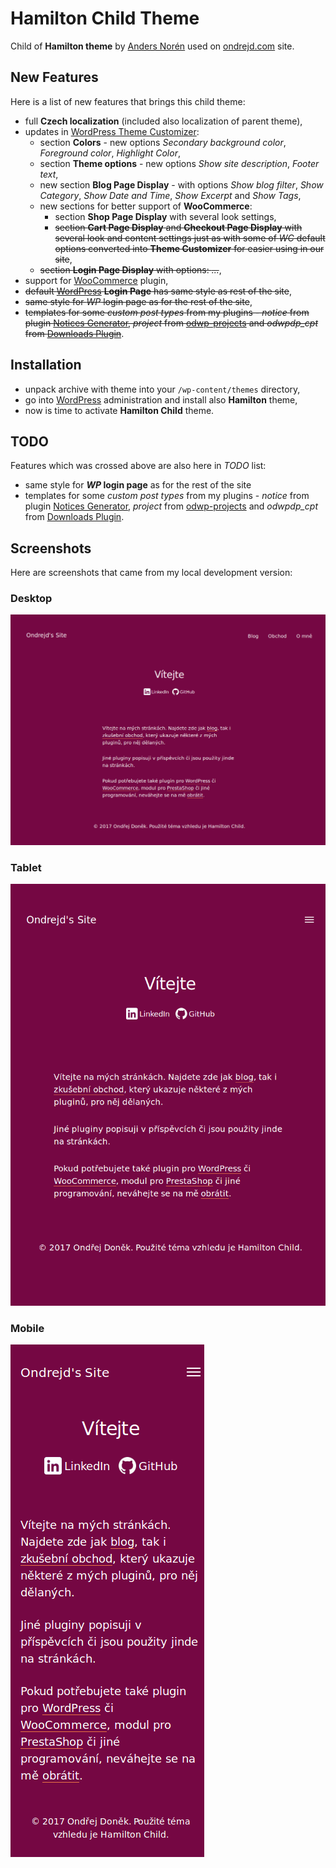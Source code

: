 # Hamilton Child Theme
Child of __Hamilton theme__ by [Anders Norén][6] used on [ondrejd.com][2] site.

## New Features
Here is a list of new features that brings this child theme:
+ full __Czech localization__ (included also localization of parent theme),
+ updates in [WordPress Theme Customizer][7]:
  - section __Colors__ - new options _Secondary background color_, _Foreground color_, _Highlight Color_,
  - section __Theme options__ - new options _Show site description_, _Footer text_,
  - new section __Blog Page Display__ - with options _Show blog filter_, _Show Category_, _Show Date and Time_, _Show Excerpt_ and _Show Tags_,
  - new sections for better support of __WooCommerce__:
    - section __Shop Page Display__ with several look settings,
    - ~~section __Cart Page Display__ and __Checkout Page Display__ with several look and content settings just as with some of _WC_ default options converted into __Theme Customizer__ for easier using in our site~~,
  - ~~section __Login Page Display__ with options: _..._~~,
+ support for [WooCommerce][8] plugin,
+ ~~default [WordPress][1] __Login Page__ has same style as rest of the site~~,
+ ~~same style for _WP_ login page as for the rest of the site~~,
+ ~~templates for some _custom post types_ from my plugins - _notice_ from plugin [Notices Generator][3], _project_ from [odwp-projects][4] and *odwpdp_cpt* from [Downloads Plugin][5]~~.

## Installation
+ unpack archive with theme into your `/wp-content/themes` directory,
+ go into [WordPress][1] administration and install also __Hamilton__ theme,
+ now is time to activate __Hamilton Child__ theme.

## TODO
Features which was crossed above are also here in _TODO_ list:
+ same style for ___WP_ login page__ as for the rest of the site
+ templates for some _custom post types_ from my plugins - _notice_ from plugin [Notices Generator][3], _project_ from [odwp-projects][4] and *odwpdp_cpt* from [Downloads Plugin][5].

## Screenshots
Here are screenshots that came from my local development version:

### Desktop
[![Front page on desktop](screenshot.png)](screenshot.png)

### Tablet
[![Front page on tablet](screenshot-tablet.png)](screenshot-tablet.png)

### Mobile
[![Front page on mobile](screenshot-mobile.png)](screenshot-mobile.png)

[1]:https://wordpress.org/
[2]:https://ondrejd.com/
[3]:https://github.com/ondrejd/odwp-notices_generator
[4]:https://github.com/ondrejd/odwp-projects
[5]:https://github.com/ondrejd/od-downloads-plugin
[6]:http://www.andersnoren.se/
[7]:https://developer.wordpress.org/themes/customize-api/
[8]:https://woocommerce.com/

